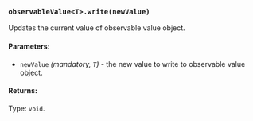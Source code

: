### `observableValue<T>.write(newValue)`
Updates the current value of observable value object.

#### Parameters:
* `newValue` *(mandatory, `T`)* - the new value to write to observable value object.

#### Returns:
Type: `void`.